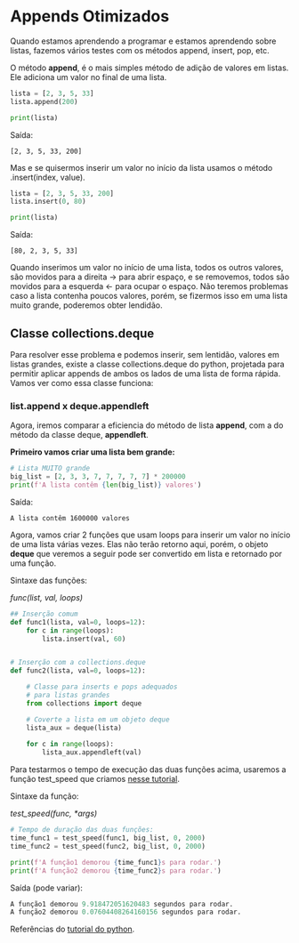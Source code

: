 # Appends Otimizados

Quando estamos aprendendo a programar e estamos aprendendo sobre listas, fazemos vários testes com os métodos append, insert, pop, etc. 

O método **append**, é o mais simples método de adição de valores em listas. Ele adiciona um valor no final de uma lista. 

```python
lista = [2, 3, 5, 33]
lista.append(200)

print(lista)
```
Saída:
```
[2, 3, 5, 33, 200]
```

Mas e se quisermos inserir um valor no início da lista usamos o método .insert(index, value).

```python
lista = [2, 3, 5, 33, 200]
lista.insert(0, 80)

print(lista)
```
Saída:
```
[80, 2, 3, 5, 33]
```

Quando inserimos um valor no início de uma lista, todos os outros valores, são movidos para a direita -> para abrir espaço, e se removemos, todos são movidos para a esquerda <- para ocupar o espaço. Não teremos problemas caso a lista contenha poucos valores, porém, se fizermos isso em uma lista muito grande, poderemos obter lendidão.


## Classe collections.deque

Para resolver esse problema e podemos inserir, sem lentidão,  valores em listas grandes, existe a classe collections.deque do python, projetada para permitir aplicar appends de ambos os lados de uma lista de forma rápida. Vamos ver como essa classe funciona:



### list.append x deque.appendleft

Agora, iremos comparar a eficiencia do método de lista **append**, com a do método da classe deque, **appendleft**.

**Primeiro vamos criar uma lista bem grande:**

```python
# Lista MUITO grande
big_list = [2, 3, 3, 7, 7, 7, 7, 7] * 200000
print(f'A lista contêm {len(big_list)} valores')
```
Saída:

```
A lista contêm 1600000 valores
```

Agora, vamos criar 2 funções que usam loops para inserir um valor no início de uma lista várias vezes. Elas não terão retorno aqui, porém, o objeto **deque** que veremos a seguir pode ser convertido em lista e retornado por uma função.

Sintaxe das funções:

*func(list, val, loops)*

```python
## Inserção comum
def func1(lista, val=0, loops=12):
    for c in range(loops):
        lista.insert(val, 60)


# Inserção com a collections.deque
def func2(lista, val=0, loops=12):

    # Classe para inserts e pops adequados 
    # para listas grandes
    from collections import deque

    # Coverte a lista em um objeto deque
    lista_aux = deque(lista)
    
    for c in range(loops):
        lista_aux.appendleft(val)
```

Para testarmos o tempo de execução das duas funções acima, usaremos a função test_speed que criamos [nesse tutorial](https://github.com/DavidSheltonSF/Otimizar-codigo-python/blob/main/Tutoriais%20de%20Otimizacao/Medir%20o%20tempo%20de%20execucao%20do%20seu%20codigo.md).

Sintaxe da função:

*test_speed(func, \*args)*

```python
# Tempo de duração das duas funções:
time_func1 = test_speed(func1, big_list, 0, 2000)
time_func2 = test_speed(func2, big_list, 0, 2000)

print(f'A função1 demorou {time_func1}s para rodar.')
print(f'A função2 demorou {time_func2}s para rodar.')
```
Saída (pode variar):
```python
A função1 demorou 9.918472051620483 segundos para rodar.
A função2 demorou 0.07604408264160156 segundos para rodar.
```

Referências do [tutorial do python](https://docs.python.org/pt-br/3.10/tutorial/datastructures.html#:~:text=stack%0A%5B3%2C%204%5D-,5.1.2.%20Usando%20listas%20como%20filas).